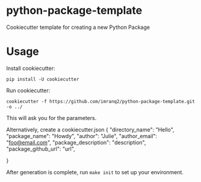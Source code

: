 # python-package-template
Cookiecutter template for creating a new Python Package

# Usage
Install cookiecutter:

`pip install -U cookiecutter`

Run cookiecutter:

`cookiecutter -f https://github.com/imranq2/python-package-template.git -o ../`

This will ask you for the parameters.

Alternatively, create a cookiecutter.json
{
    "directory_name": "Hello",
    "package_name": "Howdy",
    "author": "Julie",
    "author_email": "foo@email.com",
    "package_description": "description",
    "package_github_url": "url",

}

After generation is complete, run `make init` to set up your environment.

